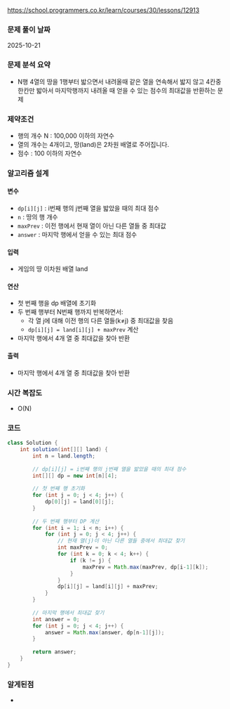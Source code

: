 https://school.programmers.co.kr/learn/courses/30/lessons/12913

### 문제 풀이 날짜
2025-10-21

### 문제 분석 요약
- N행 4열의 땅을 1행부터 밟으면서 내려올때 같은 열을 연속해서 밟지 않고 4칸중 한칸만 밟아서 마지막행까지 내려올 때 얻을 수 있는 점수의 최대값을 반환하는 문제

### 제약조건
- 행의 개수 N : 100,000 이하의 자연수
- 열의 개수는 4개이고, 땅(land)은 2차원 배열로 주어집니다.
- 점수 : 100 이하의 자연수
### 알고리즘 설계

#### 변수
- `dp[i][j]` : i번째 행의 j번째 열을 밟았을 때의 최대 점수
- `n` : 땅의 행 개수
- `maxPrev` : 이전 행에서 현재 열이 아닌 다른 열들 중 최대값
- `answer` : 마지막 행에서 얻을 수 있는 최대 점수
#### 입력
- 게임의 땅 이차원 배열 land
#### 연산
- 첫 번째 행을 dp 배열에 초기화
- 두 번째 행부터 N번째 행까지 반복하면서:
    - 각 열 j에 대해 이전 행의 다른 열들(k≠j) 중 최대값을 찾음
    - `dp[i][j] = land[i][j] + maxPrev` 계산
- 마지막 행에서 4개 열 중 최대값을 찾아 반환
#### 출력
- 마지막 행에서 4개 열 중 최대값을 찾아 반환

### 시간 복잡도
- O(N)
### 코드
```java  
class Solution {
    int solution(int[][] land) {
        int n = land.length;
        
        // dp[i][j] = i번째 행의 j번째 열을 밟았을 때의 최대 점수
        int[][] dp = new int[n][4];
        
        // 첫 번째 행 초기화
        for (int j = 0; j < 4; j++) {
            dp[0][j] = land[0][j];
        }
        
        // 두 번째 행부터 DP 계산
        for (int i = 1; i < n; i++) {
            for (int j = 0; j < 4; j++) {
                // 현재 열(j)이 아닌 다른 열들 중에서 최대값 찾기
                int maxPrev = 0;
                for (int k = 0; k < 4; k++) {
                    if (k != j) {
                        maxPrev = Math.max(maxPrev, dp[i-1][k]);
                    }
                }
                dp[i][j] = land[i][j] + maxPrev;
            }
        }
        
        // 마지막 행에서 최대값 찾기
        int answer = 0;
        for (int j = 0; j < 4; j++) {
            answer = Math.max(answer, dp[n-1][j]);
        }
        
        return answer;
    }
}
```


### 알게된점
- 